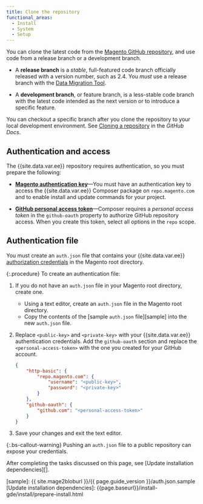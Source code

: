 ```yaml
---
title: Clone the repository
functional_areas:
  - Install
  - System
  - Setup
---
```


You can clone the latest code from the [Magento GitHub repository][gh-repo], and use code from a release branch or a development branch.

-  A **release branch** is a _stable_, full-featured code branch officially released with a version number, such as 2.4. You _must_ use a release branch with the [Data Migration Tool][].

-  A **development branch**, or feature branch, is a less-stable code branch with the latest code intended as the next version or to introduce a specific feature.

You can checkout a specific branch after you clone the repository to your local development environment. See [Cloning a repository][gh-clone] in the _GitHub Docs_.

## Authentication and access

The {{site.data.var.ee}} repository requires authentication, so you must prepare the following:

-  **[Magento authentication key][]**—You must have an authentication key to access the {{site.data.var.ee}} Composer package on `repo.magento.com` and to enable install and update commands for your project.

-  **[GitHub personal access token][gh-token]**—Composer requires a _personal access token_ in the `github-oauth` property to authorize GitHub repository access. When you create this token, select all options in the `repo` scope.

## Authentication file

You must create an `auth.json` file that contains your {{site.data.var.ee}} [authorization credentials][] in the Magento root directory.

{:.procedure}
To create an authentication file:

1. If you do not have an `auth.json` file in your Magento root directory, create one.

   -  Using a text editor, create an `auth.json` file in the Magento root directory.
   -  Copy the contents of the [sample `auth.json` file][sample] into the new `auth.json` file.

1. Replace `<public-key>` and `<private-key>` with your {{site.data.var.ee}} authentication credentials. Add the `github-oauth` section and replace the `<personal-access-token>` with the one you created for your GitHub account.

   ```json
   {
       "http-basic": {
           "repo.magento.com": {
               "username": "<public-key>",
               "password": "<private-key>"
           }
       },
       "github-oauth": {
           "github.com": "<personal-access-token>"
       }
   }
   ```

1. Save your changes and exit the text editor.

{:.bs-callout-warning}
Pushing an `auth.json` file to a public repository can expose your credentials.

After completing the tasks discussed on this page, see [Update installation dependencies][].

<!-- LINK DEFINITIONS -->
[authorization credentials]: {{page.baseurl}}/install-gde/prereq/connect-auth.html
[Data Migration Tool]: {{page.baseurl}}/migration/bk-migration-guide.html
[gh-clone]: https://help.github.com/articles/cloning-a-repository-from-github/
[gh-repo]: https://github.com/magento/magento2
[gh-token]: https://help.github.com/articles/creating-a-personal-access-token-for-the-command-line/
[Magento authentication key]: {{page.baseurl}}/install-gde/prereq/connect-auth.html
[sample]: {{ site.mage2bloburl }}/{{ page.guide_version }}/auth.json.sample
[Update installation dependencies]: {{page.baseurl}}/install-gde/install/prepare-install.html
